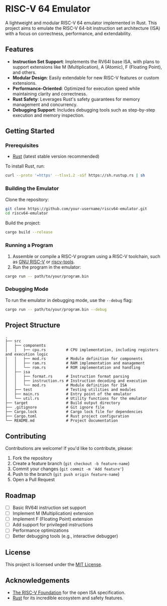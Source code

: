 # RISC-V 64 Emulator

A lightweight and modular RISC-V 64 emulator implemented in Rust. This project aims to emulate the RISC-V 64-bit instruction set architecture (ISA) with a focus on correctness, performance, and extendability.

## Features

- **Instruction Set Support**: Implements the RV64I base ISA, with plans to support extensions like M (Multiplication), A (Atomic), F (Floating Point), and others.
- **Modular Design**: Easily extendable for new RISC-V features or custom extensions.
- **Performance-Oriented**: Optimized for execution speed while maintaining clarity and correctness.
- **Rust Safety**: Leverages Rust's safety guarantees for memory management and concurrency.
- **Debugging Support**: Includes debugging tools such as step-by-step execution and memory inspection.

## Getting Started

### Prerequisites

- [Rust](https://www.rust-lang.org/) (latest stable version recommended)

To install Rust, run:
```bash
curl --proto '=https' --tlsv1.2 -sSf https://sh.rustup.rs | sh
```

### Building the Emulator

Clone the repository:
```bash
git clone https://github.com/your-username/riscv64-emulator.git
cd riscv64-emulator
```

Build the project:
```bash
cargo build --release
```

### Running a Program

1. Assemble or compile a RISC-V program using a RISC-V toolchain, such as [GNU RISC-V](https://github.com/riscv-collab/riscv-gnu-toolchain) or [riscv-tools](https://github.com/riscv/riscv-tools).
2. Run the program in the emulator:

```bash
cargo run -- path/to/your/program.bin
```

### Debugging Mode

To run the emulator in debugging mode, use the `--debug` flag:
```bash
cargo run -- path/to/your/program.bin --debug
```

## Project Structure

```
.
├── src
│   ├── components
│   │   ├── cpu.rs         # CPU implementation, including registers and execution logic
│   │   ├── mod.rs         # Module definition for components
│   │   ├── ram.rs         # RAM implementation and management
│   │   └── rom.rs         # ROM implementation and handling
│   ├── isa
│   │   ├── format.rs      # Instruction format parsing
│   │   ├── instruction.rs # Instruction decoding and execution
│   │   └── mod.rs         # Module definition for ISA
│   ├── test               # Testing utilities and modules
│   ├── main.rs            # Entry point of the emulator
│   └── util.rs            # Utility functions for the emulator
├── target                 # Build output directory
├── .gitignore             # Git ignore file
├── Cargo.lock             # Cargo lock file for dependencies
├── Cargo.toml             # Rust project configuration
└── README.md              # Project documentation
```

## Contributing

Contributions are welcome! If you'd like to contribute, please:

1. Fork the repository
2. Create a feature branch (`git checkout -b feature-name`)
3. Commit your changes (`git commit -m 'Add feature'`)
4. Push to the branch (`git push origin feature-name`)
5. Open a Pull Request

## Roadmap

- [ ] Basic RV64I instruction set support
- [ ] Implement M (Multiplication) extension
- [ ] Implement F (Floating Point) extension
- [ ] Add support for privileged instructions
- [ ] Performance optimizations
- [ ] Better debugging tools (e.g., interactive debugger)

## License

This project is licensed under the [MIT License](LICENSE).

## Acknowledgements

- [The RISC-V Foundation](https://riscv.org/) for the open ISA specification.
- [Rust](https://www.rust-lang.org/) for its incredible ecosystem and safety features.
